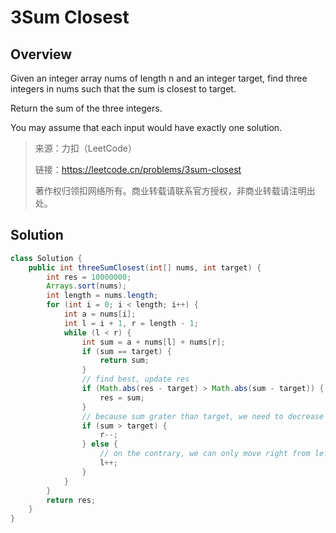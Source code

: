 # 3Sum Closest

## Overview
Given an integer array nums of length n and an integer target, find three integers in nums such that the sum is closest to target.

Return the sum of the three integers.

You may assume that each input would have exactly one solution.

> 来源：力扣（LeetCode）
> 
> 链接：https://leetcode.cn/problems/3sum-closest
> 
> 著作权归领扣网络所有。商业转载请联系官方授权，非商业转载请注明出处。

## Solution
```java
class Solution {
    public int threeSumClosest(int[] nums, int target) {
        int res = 10000000;
        Arrays.sort(nums);
        int length = nums.length;
        for (int i = 0; i < length; i++) {
            int a = nums[i];
            int l = i + 1, r = length - 1;
            while (l < r) {
                int sum = a + nums[l] + nums[r];
                if (sum == target) {
                    return sum;
                }
                // find best, update res
                if (Math.abs(res - target) > Math.abs(sum - target)) {
                    res = sum;
                }
                // because sum grater than target, we need to decrease sum, and nums are sorted, we can only move left from right
                if (sum > target) {
                    r--;
                } else {
                    // on the contrary, we can only move right from left when we want to increase sum
                    l++;
                }
            }
        }
        return res;
    }
}
```